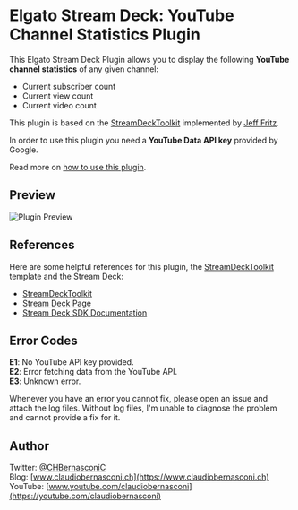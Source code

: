 # Elgato Stream Deck: YouTube Channel Statistics Plugin

This Elgato Stream Deck Plugin allows you to display the following **YouTube channel statistics** of any given channel:

* Current subscriber count
* Current view count
* Current video count

This plugin is based on the [StreamDeckToolkit](https://github.com/FritzAndFriends/StreamDeckToolkit) implemented by [Jeff Fritz](https://twitter.com/csharpfritz).

In order to use this plugin you need a **YouTube Data API key** provided by Google.

Read more on [how to use this plugin](https://github.com/claudiobernasconi/streamdeck-youtube/blob/master/How_To_Use_This_Plugin.md).

## Preview
![Plugin Preview](https://github.com/claudiobernasconi/streamdeck-youtube/blob/master/docs/preview.png?raw=true)

## References
Here are some helpful references for this plugin, the [StreamDeckToolkit](https://github.com/FritzAndFriends/StreamDeckToolkit) template and the Stream Deck:

* [StreamDeckToolkit](https://github.com/FritzAndFriends/StreamDeckToolkit)
* [Stream Deck Page][Stream Deck]
* [Stream Deck SDK Documentation][Stream Deck SDK]

[Stream Deck]: https://www.elgato.com/en/gaming/stream-deck "Elgato's Stream Deck landing page for the hardware, software, and SDK"
[Stream Deck SDK]: https://developer.elgato.com/documentation/stream-deck "Elgato's online SDK documentation"

## Error Codes
**E1**: No YouTube API key provided.  
**E2**: Error fetching data from the YouTube API.  
**E3**: Unknown error.

Whenever you have an error you cannot fix, please open an issue and attach the log files. Without log files, I'm unable to diagnose the problem and cannot provide a fix for it.

## Author
Twitter: [@CHBernasconiC](https://twitter.com/CHBernasconiC)  
Blog: [www.claudiobernasconi.ch](https://www.claudiobernasconi.ch)  
YouTube: [www.youtube.com/claudiobernasconi](https://youtube.com/claudiobernasconi)
